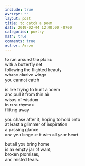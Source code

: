```yaml
---
include: true
excerpt: ""
layout: post
title: to catch a poem
date: 2019-02-04 12:00:00 -0700
categories: poetry
math: true
comments: true
author: Aaron
---
```


to run around the plains  
with a butterfly net  
following the flighted beauty  
whose elusive wings  
you cannot catch

is like trying to hunt a poem  
and pull it from thin air  
wisps of wisdom  
in rare rhymes  
flitting away  

you chase after it, hoping to hold onto  
at least a glimmer of inspiration  
a passing glance  
and you lunge at it with all your heart  

but all you bring home  
is an empty jar of want,  
broken promises,  
and misted tears.